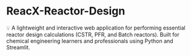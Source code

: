 # ReacX-Reactor-Design
💡 A lightweight and interactive web application for performing essential reactor design calculations (CSTR, PFR, and Batch reactors). Built for chemical engineering learners and professionals using Python and Streamlit.
